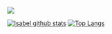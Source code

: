 <a href= "https://br.linkedin.com/in/isabellima1"><img src="https://img.shields.io/badge/linkedin-%230077B5.svg?&style=for-the-badge&logo=linkedin&logoColor=white" /></a>

[![Isabel github stats](https://github-readme-stats.vercel.app/api?username=IsabelLima&theme=monokai)](https://github.com/IsabelLima/github-readme-stats)
[![Top Langs](https://github-readme-stats.vercel.app/api/top-langs/?username=IsabelLima&theme=monokai)](https://github.com/IsabelLima/github-readme-stats)
<!--
**IsabelLima/IsabelLima** is a ✨ _special_ ✨ repository because its `README.md` (this file) appears on your GitHub profile.

Here are some ideas to get you started:

- 🔭 I’m currently working on ...
- 🌱 I’m currently learning ...
- 👯 I’m looking to collaborate on ...
- 🤔 I’m looking for help with ...
- 💬 Ask me about ...
- 📫 How to reach me: ...
- 😄 Pronouns: ...
- ⚡ Fun fact: ...
-->
